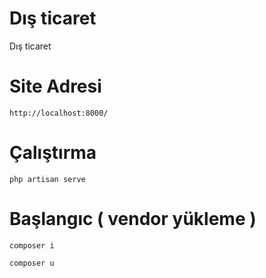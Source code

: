 # Dış ticaret
Dış ticaret


# Site Adresi
```
http://localhost:8000/
```


# Çalıştırma
```
php artisan serve
```

# Başlangıc ( vendor yükleme )
```
composer i
```
```
composer u
```
